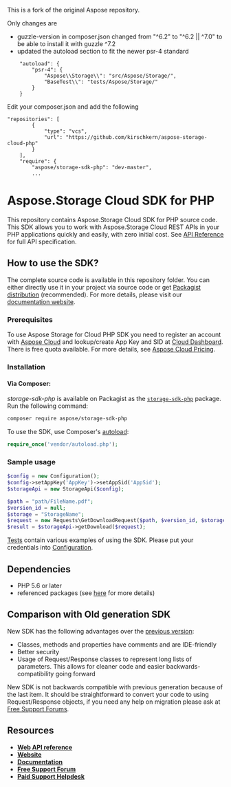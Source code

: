 This is a fork of the original Aspose repository.

Only changes are 
* guzzle-version in composer.json changed from "^6.2" to "^6.2 || ^7.0" to be able to install it with guzzle ^7.2
* updated the autoload section to fit the newer psr-4 standard
```
    "autoload": {
        "psr-4": {
            "Aspose\\Storage\\": "src/Aspose/Storage/",
            "BaseTest\\": "tests/Aspose/Storage/"
        }
    }
```

Edit your composer.json and add the following
```
"repositories": [
        {
            "type": "vcs",
            "url": "https://github.com/kirschkern/aspose-storage-cloud-php"
        }
    ],
    "require": {
        "aspose/storage-sdk-php": "dev-master",
        ...
```

# Aspose.Storage Cloud SDK for PHP
This repository contains Aspose.Storage Cloud SDK for PHP source code. This SDK allows you to work with Aspose.Storage Cloud REST APIs in your PHP applications quickly and easily, with zero initial cost.
See [API Reference](https://apireference.aspose.cloud/storage/) for full API specification.

## How to use the SDK?
The complete source code is available in this repository folder. You can either directly use it in your project via source code or get [Packagist distribution](https://packagist.org/packages/aspose/storage-sdk-php) (recommended). For more details, please visit our [documentation website](https://docs.aspose.cloud/display/storagecloud/Available+SDKs).

### Prerequisites

To use Aspose Storage for Cloud PHP SDK you need to register an account with [Aspose Cloud](https://www.aspose.cloud/) and lookup/create App Key and SID at [Cloud Dashboard](https://dashboard.aspose.cloud/#/apps). There is free quota available. For more details, see [Aspose Cloud Pricing](https://purchase.aspose.cloud/pricing).

### Installation

#### Via Composer:
*storage-sdk-php* is available on Packagist as the
[`storage-sdk-php`](https://packagist.org/packages/aspose/storage-sdk-php) package. Run the following command:
```bash
composer require aspose/storage-sdk-php
```

To use the SDK, use Composer's [autoload](https://getcomposer.org/doc/00-intro.md#autoloading):

```php
require_once('vendor/autoload.php');
```

### Sample usage

```php
$config = new Configuration();
$config->setAppKey('AppKey')->setAppSid('AppSid');
$storageApi = new StorageApi($config);

$path = "path/FileName.pdf";
$version_id = null;
$storage = "StorageName";
$request = new Requests\GetDownloadRequest($path, $version_id, $storage);
$result = $storageApi->getDownload($request);
```
      
[Tests](tests/Aspose/Storage) contain various examples of using the SDK.
Please put your credentials into [Configuration](src/Aspose/Storage/Configuration.php).

## Dependencies
- PHP 5.6 or later
- referenced packages (see [here](composer.json) for more details)

## Comparison with Old generation SDK
New SDK has the following advantages over the [previous version](https://github.com/aspose-storage/Aspose.Storage-for-Cloud):
+ Classes, methods and properties have comments and are IDE-friendly
+ Better security
+ Usage of Request/Response classes to represent long lists of parameters. This allows for cleaner code and easier backwards-compatibility going forward

New SDK is not backwards compatible with previous generation because of the last item. It should be straightforward to convert your code to using Request/Response objects, if you need any help on migration please ask at [Free Support Forums](https://forum.aspose.cloud/).

## Resources
+ [**Web API reference**](https://apireference.aspose.cloud/storage/)
+ [**Website**](https://www.aspose.cloud/)
+ [**Documentation**](https://docs.aspose.cloud/display/storagecloud/Home)
+ [**Free Support Forum**](https://forum.aspose.cloud/c/storage)
+ [**Paid Support Helpdesk**](https://helpdesk.aspose.cloud/)
